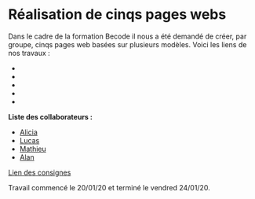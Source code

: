 # Réalisation de cinqs pages webs

Dans le cadre de la formation Becode il nous a été demandé de créer, par groupe, cinqs pages web basées sur plusieurs modèles. Voici les liens de nos travaux :

*
*
*
*
*

__Liste des collaborateurs :__

* [Alicia](https://github.com/Sirlys)
* [Lucas](https://github.com/warouxlucas)
* [Mathieu](https://github.com/MathieuThiry)
* [Alan](https://github.com/AlanLouette)

[Lien des consignes](https://github.com/becodeorg/LIE-Hamilton-3.19/tree/master/contenu/01-la-prairie/02-inte-statique)

Travail commencé le 20/01/20 et terminé le vendred 24/01/20.
